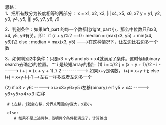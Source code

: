 思路：\
1、把所有数分为长度相等的两部分：
x = x1, x2, x3, |i|  x4, x5, x6, x7
y = y1, y2, y3, y4, y5, |j| y6, y7, y8, y9

2、判别条件：如果left_part 的每一个数都比right_part 小，那么中位数只和x3, x4, y5, y6有关。即：
  if (x + y)%2 ==0 : median = (max(x3, y5) + min(x4, y6))\\2
  else : median = max(x3, y5) --->在这种情况下，让左边比右边多一个数

3、如何判别2中条件：只要x3 < y6 and y5 < x4就满足了条件。这时候用binary search去确定i的位置。 ** i 是较短array的指针
(1)  i = x//2
     j = (x + y + 1)//2 - i
     -----> i + j = (x + y + 1) // 2 ----------> 如果x+y是偶数， i+j = x+y-i-j; else i+j = x+y-i-j-1 -->左右一样多或者左边多一个
 
 (2) if x3 > y6: -----> x4>x3>y6>y5
        i左移(binary)
     elif y5 > x4: -----> y6>y5>x4>x3
        i右移
     
     # i左移，j就会右移，分界点周围的y变大，x变小。
     
     else:
        # 如果不是上述两种，说明两个条件都满足了，计算输出
     
